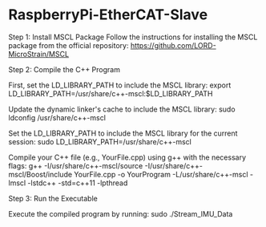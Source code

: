# RaspberryPi-EtherCAT-Slave

Step 1: Install MSCL Package
Follow the instructions for installing the MSCL package from the official repository: https://github.com/LORD-MicroStrain/MSCL


Step 2: Compile the C++ Program

First, set the LD_LIBRARY_PATH to include the MSCL library:
export LD_LIBRARY_PATH=/usr/share/c++-mscl:$LD_LIBRARY_PATH

Update the dynamic linker's cache to include the MSCL library:
sudo ldconfig /usr/share/c++-mscl

Set the LD_LIBRARY_PATH to include the MSCL library for the current session:
sudo LD_LIBRARY_PATH=/usr/share/c++-mscl

Compile your C++ file (e.g., YourFile.cpp) using g++ with the necessary flags:
g++ -I/usr/share/c++-mscl/source -I/usr/share/c++-mscl/Boost/include YourFile.cpp -o YourProgram -L/usr/share/c++-mscl -lmscl -lstdc++ -std=c++11 -lpthread


Step 3: Run the Executable

Execute the compiled program by running:
sudo ./Stream_IMU_Data
